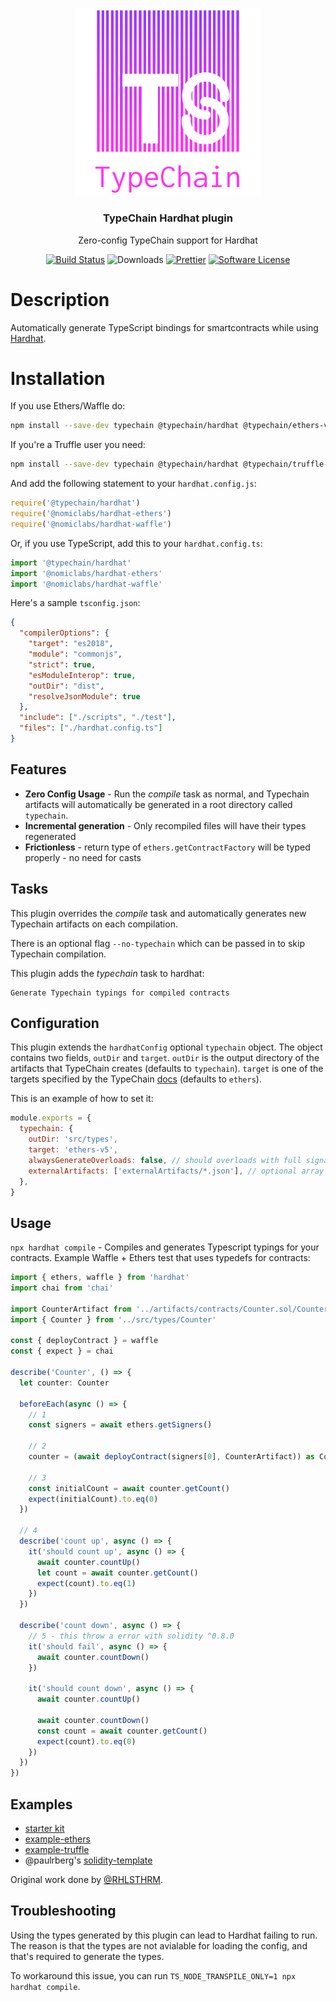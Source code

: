 <p align="center">
  <img src="https://github.com/Neufund/TypeChain/blob/d82f3cc644a11e22ca8e42505c16f035e2f2555d/docs/images/typechain-logo.png?raw=true" width="300" alt="TypeChain">
  <h3 align="center">TypeChain Hardhat plugin</h3>
  <p align="center">Zero-config TypeChain support for Hardhat</p>

  <p align="center">
    <a href="https://github.com/ethereum-ts/TypeChain/actions"><img alt="Build Status" src="https://github.com/ethereum-ts/TypeChain/workflows/CI/badge.svg"></a>
    <img alt="Downloads" src="https://img.shields.io/npm/dm/typechain.svg">
    <a href="https://github.com/prettier/prettier"><img alt="Prettier" src="https://img.shields.io/badge/code_style-prettier-ff69b4.svg"></a>
    <a href="/package.json"><img alt="Software License" src="https://img.shields.io/badge/license-MIT-brightgreen.svg?style=flat-square"></a>
  </p>
</p>

# Description

Automatically generate TypeScript bindings for smartcontracts while using [Hardhat](https://hardhat.org/).

# Installation

If you use Ethers/Waffle do:

```bash
npm install --save-dev typechain @typechain/hardhat @typechain/ethers-v5
```

If you're a Truffle user you need:

```bash
npm install --save-dev typechain @typechain/hardhat @typechain/truffle-v5
```

And add the following statement to your `hardhat.config.js`:

```javascript
require('@typechain/hardhat')
require('@nomiclabs/hardhat-ethers')
require('@nomiclabs/hardhat-waffle')
```

Or, if you use TypeScript, add this to your `hardhat.config.ts`:

```typescript
import '@typechain/hardhat'
import '@nomiclabs/hardhat-ethers'
import '@nomiclabs/hardhat-waffle'
```

Here's a sample `tsconfig.json`:

```json
{
  "compilerOptions": {
    "target": "es2018",
    "module": "commonjs",
    "strict": true,
    "esModuleInterop": true,
    "outDir": "dist",
    "resolveJsonModule": true
  },
  "include": ["./scripts", "./test"],
  "files": ["./hardhat.config.ts"]
}
```

## Features

- **Zero Config Usage** - Run the _compile_ task as normal, and Typechain artifacts will automatically be generated in a
  root directory called `typechain`.
- **Incremental generation** - Only recompiled files will have their types regenerated
- **Frictionless** - return type of `ethers.getContractFactory` will be typed properly - no need for casts

## Tasks

This plugin overrides the _compile_ task and automatically generates new Typechain artifacts on each compilation.

There is an optional flag `--no-typechain` which can be passed in to skip Typechain compilation.

This plugin adds the _typechain_ task to hardhat:

```
Generate Typechain typings for compiled contracts
```

## Configuration

This plugin extends the `hardhatConfig` optional `typechain` object. The object contains two fields, `outDir` and
`target`. `outDir` is the output directory of the artifacts that TypeChain creates (defaults to `typechain`). `target`
is one of the targets specified by the TypeChain [docs](https://github.com/ethereum-ts/TypeChain#cli) (defaults to
`ethers`).

This is an example of how to set it:

```js
module.exports = {
  typechain: {
    outDir: 'src/types',
    target: 'ethers-v5',
    alwaysGenerateOverloads: false, // should overloads with full signatures like deposit(uint256) be generated always, even if there are no overloads?
    externalArtifacts: ['externalArtifacts/*.json'], // optional array of glob patterns with external artifacts to process (for example external libs from node_modules)
  },
}
```

## Usage

`npx hardhat compile` - Compiles and generates Typescript typings for your contracts. Example Waffle + Ethers test that
uses typedefs for contracts:

```ts
import { ethers, waffle } from 'hardhat'
import chai from 'chai'

import CounterArtifact from '../artifacts/contracts/Counter.sol/Counter.json'
import { Counter } from '../src/types/Counter'

const { deployContract } = waffle
const { expect } = chai

describe('Counter', () => {
  let counter: Counter

  beforeEach(async () => {
    // 1
    const signers = await ethers.getSigners()

    // 2
    counter = (await deployContract(signers[0], CounterArtifact)) as Counter

    // 3
    const initialCount = await counter.getCount()
    expect(initialCount).to.eq(0)
  })

  // 4
  describe('count up', async () => {
    it('should count up', async () => {
      await counter.countUp()
      let count = await counter.getCount()
      expect(count).to.eq(1)
    })
  })

  describe('count down', async () => {
    // 5 - this throw a error with solidity ^0.8.0
    it('should fail', async () => {
      await counter.countDown()
    })

    it('should count down', async () => {
      await counter.countUp()

      await counter.countDown()
      const count = await counter.getCount()
      expect(count).to.eq(0)
    })
  })
})
```

## Examples

- [starter kit](https://github.com/rhlsthrm/typescript-solidity-dev-starter-kit)
- [example-ethers](https://github.com/ethereum-ts/TypeChain/tree/master/examples/hardhat)
- [example-truffle](https://github.com/ethereum-ts/TypeChain/tree/master/examples/hardhat-truffle-v5)
- @paulrberg's [solidity-template](https://github.com/paulrberg/solidity-template)

Original work done by [@RHLSTHRM](https://twitter.com/RHLSTHRM).

## Troubleshooting

Using the types generated by this plugin can lead to Hardhat failing to run. The reason is that the types are not
avialable for loading the config, and that's required to generate the types.

To workaround this issue, you can run `TS_NODE_TRANSPILE_ONLY=1 npx hardhat compile`.
